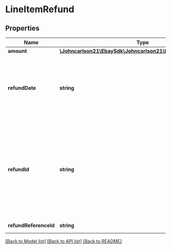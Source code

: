 # LineItemRefund

## Properties
Name | Type | Description | Notes
------------ | ------------- | ------------- | -------------
**amount** | [**\Johncarlson21\EbaySdk\Johncarlson21\EbaySdk\Model\Amount**](Amount.md) |  | [optional] 
**refundDate** | **string** | The date and time that the refund was issued for the line item. This timestamp is in ISO 8601 format, which uses the 24-hour Universal Coordinated Time (UTC) clock. This field is not returned until the refund has been issued. &lt;br&gt;&lt;br&gt;&lt;b&gt;Format:&lt;/b&gt; &lt;code&gt;[YYYY]-[MM]-[DD]T[hh]:[mm]:[ss].[sss]Z&lt;/code&gt; &lt;br&gt;&lt;b&gt;Example:&lt;/b&gt; &lt;code&gt;2015-08-04T19:09:02.768Z&lt;/code&gt; | [optional] 
**refundId** | **string** | Unique identifier of a refund that was initiated for an order&#x27;s line item through the &lt;b&gt;issueRefund&lt;/b&gt; method. If the &lt;b&gt;issueRefund&lt;/b&gt; method was used to issue a refund at the order level, this identifier is returned at the order level instead (&lt;b&gt;paymentSummary.refunds.refundId&lt;/b&gt; field).&lt;br&gt;&lt;br&gt; A &lt;b&gt;refundId&lt;/b&gt; value is returned in the response of the &lt;b&gt;issueRefund&lt;/b&gt; method, and this same value will be returned in the &lt;b&gt;getOrder&lt;/b&gt; and &lt;b&gt;getOrders&lt;/b&gt; responses for pending and completed refunds. | [optional] 
**refundReferenceId** | **string** | This field is reserved for internal or future use. | [optional] 

[[Back to Model list]](../../README.md#documentation-for-models) [[Back to API list]](../../README.md#documentation-for-api-endpoints) [[Back to README]](../../README.md)

